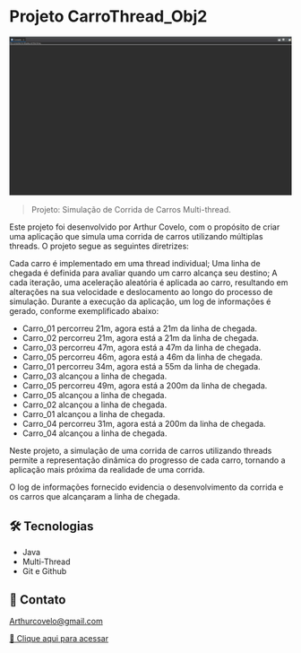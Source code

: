 # Projeto CarroThread_Obj2

![preview](./.github/CarroThread.gif)

> Projeto: Simulação de Corrida de Carros Multi-thread.

Este projeto foi desenvolvido por Arthur Covelo, com o propósito de criar uma aplicação que simula uma corrida de carros utilizando múltiplas threads. O projeto segue as seguintes diretrizes:

Cada carro é implementado em uma thread individual;
Uma linha de chegada é definida para avaliar quando um carro alcança seu destino;
A cada iteração, uma aceleração aleatória é aplicada ao carro, resultando em alterações na sua velocidade e deslocamento ao longo do processo de simulação.
Durante a execução da aplicação, um log de informações é gerado, conforme exemplificado abaixo:

- Carro_01 percorreu 21m, agora está a 21m da linha de chegada.
- Carro_02 percorreu 21m, agora está a 21m da linha de chegada.
- Carro_03 percorreu 47m, agora está a 47m da linha de chegada.
- Carro_05 percorreu 46m, agora está a 46m da linha de chegada.
- Carro_01 percorreu 34m, agora está a 55m da linha de chegada.
- Carro_03 alcançou a linha de chegada.
- Carro_05 percorreu 49m, agora está a 200m da linha de chegada.
- Carro_05 alcançou a linha de chegada.
- Carro_02 alcançou a linha de chegada.
- Carro_01 alcançou a linha de chegada.
- Carro_04 percorreu 31m, agora está a 200m da linha de chegada.
- Carro_04 alcançou a linha de chegada.

Neste projeto, a simulação de uma corrida de carros utilizando threads permite a representação dinâmica do progresso de cada carro, tornando a aplicação mais próxima da realidade de uma corrida. 

O log de informações fornecido evidencia o desenvolvimento da corrida e os carros que alcançaram a linha de chegada.

## 🛠 Tecnologias

- Java
- Multi-Thread
- Git e Github

## 🖤 Contato

Arthurcovelo@gmail.com

[🔗 Clique aqui para acessar](https://arthurcovelo.github.io/ProjetoWeb_Profile/)

